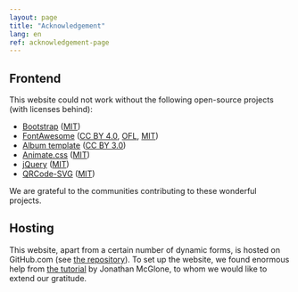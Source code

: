 ```yaml
---
layout: page
title: "Acknowledgement"
lang: en
ref: acknowledgement-page
---
```


## Frontend

This website could not work without the following open-source projects (with licenses behind):
- [Bootstrap](https://getbootstrap.com) ([MIT](https://opensource.org/licenses/MIT))
- [FontAwesome](https://fontawesome.com) ([CC BY 4.0](https://creativecommons.org/licenses/by/4.0/), [OFL](https://scripts.sil.org/cms/scripts/page.php?site_id=nrsi&id=OFL), [MIT](https://opensource.org/licenses/MIT))
- [Album template](https://getbootstrap.com/docs/4.3/examples/album/) ([CC BY 3.0](https://creativecommons.org/licenses/by/3.0/))
- [Animate.css](https://daneden.github.io/animate.css/) ([MIT](https://opensource.org/licenses/MIT))
- [jQuery](https://jquery.org) ([MIT](https://opensource.org/licenses/MIT))
- [QRCode-SVG](https://github.com/papnkukn/qrcode-svg) ([MIT](https://opensource.org/licenses/MIT))

We are grateful to the communities contributing to these wonderful projects.

## Hosting

This website, apart from a certain number of dynamic forms, is hosted on GitHub.com (see [the repository](https://github.com/estds/estds2020)). To set up the website, we found enormous help from [the tutorial](http://jmcglone.com/guides/github-pages/) by Jonathan McGlone, to whom we would like to extend our gratitude.


